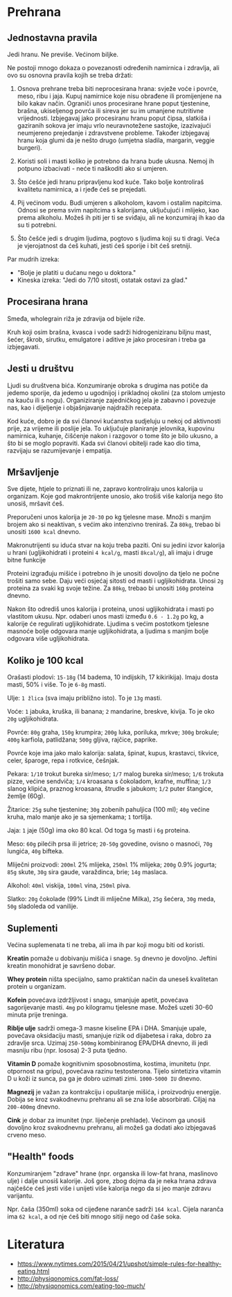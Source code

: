 # Prehrana

## Jednostavna pravila

Jedi hranu. Ne previše. Većinom biljke.

Ne postoji mnogo dokaza o povezanosti određenih namirnica i zdravlja, ali ovo su osnovna pravila kojih se treba držati:

1. Osnova prehrane treba biti neprocesirana hrana: svježe voće i povrće, meso, ribu i jaja. Kupuj namirnice koje nisu obrađene ili promijenjene na bilo kakav način. Ograniči unos procesirane hrane poput tjestenine, brašna, ukiseljenog povrća ili sireva jer su im umanjene nutritivne vrijednosti. Izbjegavaj jako procesiranu hranu poput čipsa, slatkiša i gaziranih sokova jer imaju vrlo neuravnotežene sastojke, izazivajući neumjereno prejedanje i zdravstvene probleme. Također izbjegavaj hranu koja glumi da je nešto drugo (umjetna sladila, margarin, veggie burgeri).

2. Koristi soli i masti koliko je potrebno da hrana bude ukusna. Nemoj ih potpuno izbacivati - neće ti naškoditi ako si umjeren.

3. Što ćešće jedi hranu pripravljenu kod kuće. Tako bolje kontroliraš kvalitetu namirnica, a i rjeđe ćeš se prejedati.

4. Pij većinom vodu. Budi umjeren s alkoholom, kavom i ostalim napitcima. Odnosi se prema svim napitcima s kalorijama, uključujući i mlijeko, kao prema alkoholu. Možeš ih piti jer ti se sviđaju, ali ne konzumiraj ih kao da su ti potrebni.

5. Što češće jedi s drugim ljudima, pogtovo s ljudima koji su ti dragi. Veća je vjerojatnost da ćeš kuhati, jesti ćeš sporije i bit ćeš sretniji.

Par mudrih izreka:
* "Bolje je platiti u dućanu nego u doktora."
* Kineska izreka: "Jedi do 7/10 sitosti, ostatak ostavi za glad."

## Procesirana hrana

Smeđa, wholegrain riža je zdravija od bijele riže.

Kruh koji osim brašna, kvasca i vode sadrži hidrogeniziranu biljnu mast, šećer, škrob, sirutku, emulgatore i aditive je jako procesiran i treba ga izbjegavati.

## Jesti u društvu

Ljudi su društvena bića. Konzumiranje obroka s drugima nas potiče da jedemo sporije, da jedemo u ugodnijoj i prikladnoj okolini (za stolom umjesto na kauču ili s nogu). Organiziranje zajedničkog jela je zabavno i povezuje nas, kao i dijeljenje i objašnjavanje najdražih recepata.

Kod kuće, dobro je da svi članovi kućanstva sudjeluju u nekoj od aktivnosti prije, za vrijeme ili poslije jela. To uključuje planiranje jelovnika, kupovinu namirnica, kuhanje, čišćenje nakon i razgovor o tome što je bilo ukusno, a što bi se moglo popraviti. Kada svi članovi obitelji rade kao dio tima, razvijaju se razumijevanje i empatija.

## Mršavljenje

Sve dijete, htjele to priznati ili ne, zapravo kontroliraju unos kalorija u organizam. Koje god makrontrijente unosio, ako trošiš više kalorija nego što unosiš, mršavit ćeš.

Preporučeni unos kalorija je `20-30` po kg tjelesne mase. Množi s manjim brojem ako si neaktivan, s većim ako intenzivno treniraš. Za `80kg`, trebao bi unositi `1600 kcal` dnevno.

Makronutrijenti su iduća stvar na koju treba paziti. Oni su jedini izvor kalorija u hrani (ugljikohidrati i proteini `4 kcal/g`, masti `8kcal/g`), ali imaju i druge bitne funkcije

Proteini izgrađuju mišiće i potrebno ih je unositi dovoljno da tjelo ne počne trošiti samo sebe. Daju veći osjećaj sitosti od masti i ugljikohidrata. Unosi `2g` proteina za svaki kg svoje težine. Za `80kg`, trebao bi unositi `160g` proteina dnevno.

Nakon što odrediš unos kalorija i proteina, unosi ugljikohidrata i masti po vlastitom ukusu. Npr. odaberi unos masti između `0.6 - 1.2g` po kg, a kalorije će regulirati ugljikohidrate. Ljudima s većim postotkom tjelesne masnoće bolje odgovara manje ugljikohidrata, a ljudima s manjim bolje odgovara više ugljikohidrata.

## Koliko je 100 kcal

Orašasti plodovi: `15-18g` (14 badema, 10 indijskih, 17 kikirikija). Imaju dosta masti, 50% i više. To je `6-8g` masti.

Ulje: `1 žlica` (sva imaju približno isto). To je `13g` masti.

Voće: `1` jabuka, kruška, ili banana; `2` mandarine, breskve, kivija. To je oko `20g` ugljikohidrata.

Povrće: `80g` graha, `150g` krumpira; `200g` luka, poriluka, mrkve; `300g` brokule; `400g` karfiola, patlidžana; `500g` gljiva, rajčice, paprike.

Povrće koje ima jako malo kalorija: salata, špinat, kupus, krastavci, tikvice, celer, šparoge, repa i rotkvice, češnjak.

Pekara: `1/10` trokut bureka sir/meso; `1/7` malog bureka sir/meso; `1/6` trokuta pizze, većine sendviča; `1/4` kroasana s čokoladom, krafne, muffina; `1/3` slanog klipića, praznog kroasana, štrudle s jabukom; `1/2` puter štangice, žemlje (60g).

Žitarice: `25g` suhe tjestenine; `30g` zobenih pahuljica (100 ml); `40g` većine kruha, malo manje ako je sa sjemenkama; `1` tortilja.

Jaja: `1` jaje (50g) ima oko 80 kcal. Od toga `5g` masti i `6g` proteina.

Meso: `60g` pilećih prsa ili jetrice; `20-50g` govedine, ovisno o masnoći, `70g` lungića, `40g` bifteka.

Mliječni proizvodi: `200ml` 2% mlijeka, `250ml` 1% mlijeka; `200g` 0.9% jogurta; `85g` skute, `30g` sira gaude, varaždinca, brie; `14g` maslaca.

Alkohol: `40ml` viskija, `100ml` vina, `250ml` piva.

Slatko: `20g` čokolade (99% Lindt ili mliječne Milka), `25g` šećera, `30g` meda, `50g` sladoleda od vanilije.

## Suplementi

Većina suplemenata ti ne treba, ali ima ih par koji mogu biti od koristi.

**Kreatin** pomaže u dobivanju mišića i snage. `5g` dnevno je dovoljno. Jeftini kreatin monohidrat je savršeno dobar.

**Whey protein** ništa specijalno, samo praktičan način da uneseš kvalitetan protein u organizam.

**Kofein** povećava izdržljivost i snagu, smanjuje apetit, povećava sagorijevanje masti. `4mg` po kilogramu tjelesne mase. Možeš uzeti 30-60 minuta prije treninga.

**Riblje ulje** sadrži omega-3 masne kiseline EPA i DHA. Smanjuje upale, povećava oksidaciju masti, smanjuje rizik od dijabetesa i raka, dobro za zdravlje srca. Uzimaj `250-500mg` kombiniranog EPA/DHA dnevno, ili jedi masniju ribu (npr. lososa) 2-3 puta tjedno.

**Vitamin D** pomaže kognitivnim sposobnostima, kostima, imunitetu (npr. otpornost na gripu), povećava razinu testosterona. Tijelo sintetizira vitamin D u koži iz sunca, pa ga je dobro uzimati zimi. `1000-5000 IU` dnevno.

**Magnezij** je važan za kontrakciju i opuštanje mišića, i proizvodnju energije. Dobija se kroz svakodnevnu prehranu ali se zna loše absorbirati. Ciljaj na `200-400mg` dnevno.

**Cink** je dobar za imunitet (npr. liječenje prehlade). Većinom ga unosiš dovoljno kroz svakodnevnu prehranu, ali možeš ga dodati ako izbjegavaš crveno meso.

## "Health" foods

Konzumiranjem "zdrave" hrane (npr. organska ili low-fat hrana, maslinovo ulje) i dalje unosiš kalorije. Još gore, zbog dojma da je neka hrana zdrava najčešće ćeš jesti više i unijeti više kalorija nego da si jeo manje zdravu varijantu.

Npr. čaša (350ml) soka od cijeđene naranče sadrži `164 kcal`. Cijela naranča ima `62 kcal`, a od nje ćeš biti mnogo sitiji nego od čaše soka.

# Literatura

* https://www.nytimes.com/2015/04/21/upshot/simple-rules-for-healthy-eating.html
* http://physiqonomics.com/fat-loss/
* http://physiqonomics.com/eating-too-much/

